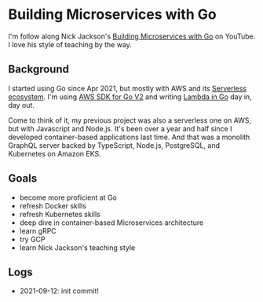 # Building Microservices with Go

I'm follow along Nick Jackson's [Building Microservices with Go](https://www.youtube.com/channel/UC2V1SxXFUa5YxVJvTsrCgyg) on YouTube. I love his style of teaching by the way.

## Background

I started using Go since Apr 2021, but mostly with AWS and its [Serverless ecosystem](https://serverlessland.com/). I'm using [AWS SDK for Go V2](https://github.com/aws/aws-sdk-go-v2) and writing [Lambda in Go](https://github.com/aws/aws-lambda-go) day in, day out.

Come to think of it, my previous project was also a serverless one on AWS, but with Javascript and Node.js. It's been over a year and half since I developed container-based applications last time. And that was a monolith GraphQL server backed by TypeScript, Node.js, PostgreSQL, and Kubernetes on Amazon EKS.

## Goals

- become more proficient at Go
- refresh Docker skills
- refresh Kubernetes skills
- deep dive in container-based Microservices architecture
- learn gRPC
- try GCP
- learn Nick Jackson's teaching style

## Logs

- 2021-09-12: init commit!
